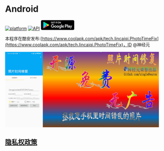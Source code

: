 # Android

[![platform](https://img.shields.io/badge/platform-Android-yellow.svg)](https://www.android.com)
[![API](https://img.shields.io/badge/API-21%2B-brightgreen.svg?style=flat)](https://android-arsenal.com/api?level=21)
[![google play](../../Arts/google-play-badge.png)](https://play.google.com/store/apps/details?id=tech.lincaiqi.PhotoTimeFix)

本程序在酷安发布:[https://www.coolapk.com/apk/tech.lincaiqi.PhotoTimeFix](https://www.coolapk.com/apk/tech.lincaiqi.PhotoTimeFix)，ID
@神经元

![宣传图](../../Arts/1.jpg)

## [隐私权政策](./PrivacyPolicy)
